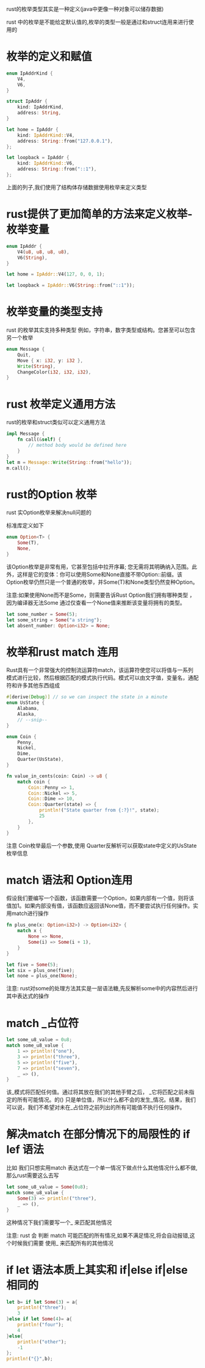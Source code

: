 
rust的枚举类型其实是一种定义(java中更像一种对象可以储存数据)

rust 中的枚举是不能给定默认值的,枚举的类型一般是通过和struct连用来进行使用的

# 枚举的定义和赋值

```rust
enum IpAddrKind {
    V4,
    V6,
}

struct IpAddr {
    kind: IpAddrKind,
    address: String,
}

let home = IpAddr {
    kind: IpAddrKind::V4,
    address: String::from("127.0.0.1"),
};

let loopback = IpAddr {
    kind: IpAddrKind::V6,
    address: String::from("::1"),
};
```

上面的列子,我们使用了结构体存储数据使用枚举来定义类型

# rust提供了更加简单的方法来定义枚举- 枚举变量

```rust
enum IpAddr {
    V4(u8, u8, u8, u8),
    V6(String),
}

let home = IpAddr::V4(127, 0, 0, 1);

let loopback = IpAddr::V6(String::from("::1"));
```

# 枚举变量的类型支持

rust 的枚举其实支持多种类型 例如，字符串，数字类型或结构。您甚至可以包含另一个枚举

```rust
enum Message {
    Quit,
    Move { x: i32, y: i32 },
    Write(String),
    ChangeColor(i32, i32, i32),
}
```

# rust 枚举定义通用方法

rust的枚举和struct类似可以定义通用方法

```rust
impl Message {
    fn call(&self) {
        // method body would be defined here
    }
}
let m = Message::Write(String::from("hello"));
m.call();
```

# rust的Option 枚举

rust 实Option枚举来解决null问题的

标准库定义如下

```rust
enum Option<T> {
    Some(T),
    None,
}
```

该Option<T>枚举是非常有用，它甚至包括中拉开序幕; 您无需将其明确纳入范围。此外，这样是它的变体：你可以使用Some和None直接不带Option::前缀。该 Option<T>枚举仍然只是一个普通的枚举，并Some(T)和None类型仍然变种Option<T>。

注意:如果使用None而不是Some，则需要告诉Rust Option<T>我们拥有哪种类型 ，因为编译器无法Some 通过仅查看一个None值来推断该变量将拥有的类型。

```rust
let some_number = Some(5);
let some_string = Some("a string");
let absent_number: Option<i32> = None;
```

# 枚举和rust match 连用

Rust具有一个非常强大的控制流运算符match，该运算符使您可以将值与一系列模式进行比较，然后根据匹配的模式执行代码。模式可以由文字值，变量名，通配符和许多其他东西组成

```rust
#[derive(Debug)] // so we can inspect the state in a minute
enum UsState {
    Alabama,
    Alaska,
    // --snip--
}

enum Coin {
    Penny,
    Nickel,
    Dime,
    Quarter(UsState),
}

fn value_in_cents(coin: Coin) -> u8 {
    match coin {
        Coin::Penny => 1,
        Coin::Nickel => 5,
        Coin::Dime => 10,
        Coin::Quarter(state) => {
            println!("State quarter from {:?}!", state);
            25
        },
    }
}
```

注意 Coin枚举最后一个参数,使用 Quarter反解析可以获取state中定义的UsState枚举信息


# match 语法和 Option连用

假设我们要编写一个函数，该函数需要一个Option<i32>，如果内部有一个值，则将该值加1。如果内部没有值，该函数应返回该None值，而不要尝试执行任何操作。实用match进行操作

```rust
fn plus_one(x: Option<i32>) -> Option<i32> {
    match x {
        None => None,
        Some(i) => Some(i + 1),
    }
}

let five = Some(5);
let six = plus_one(five);
let none = plus_one(None);
```

注意: rust对some的处理方法其实是一层语法糖,先反解析some中的内容然后进行其中表达式的操作

# match _占位符

```rust
let some_u8_value = 0u8;
match some_u8_value {
    1 => println!("one"),
    3 => println!("three"),
    5 => println!("five"),
    7 => println!("seven"),
    _ => (),
}
```

该_模式将匹配任何值。通过将其放在我们的其他手臂之后， _它将匹配之前未指定的所有可能情况。的() 只是单位值，所以什么都不会的发生_情况。结果，我们可以说，我们不希望对未在_占位符之前列出的所有可能值不执行任何操作。

# 解决match 在部分情况下的局限性的 if lef 语法

比如 我们只想实用match 表达式在一个单一情况下做点什么其他情况什么都不做,那么rust需要这么去写

```rust
let some_u8_value = Some(0u8);
match some_u8_value {
    Some(3) => println!("three"),
    _ => (),
}
```

这种情况下我们需要写一个_ 来匹配其他情况

注意: rust 会 判断 match 可能匹配的所有情况,如果不满足情况,将会自动报错,这个时候我们需要 使用_ 来匹配所有的其他情况

# if let 语法本质上其实和 if|else if|else 相同的

```rust
let b= if let Some(3) = a{
    println!("three");
    3
}else if let Some(4)= a{
    println!("four");
    4
}else{
    println!("other");
    -1
};
println!("{}",b);
```

